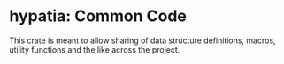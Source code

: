 # hypatia: Common Code

This crate is meant to allow sharing of data structure definitions, macros,
utility functions and the like across the project.
